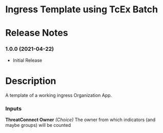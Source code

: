 # Ingress Template using TcEx Batch

# Release Notes

### 1.0.0 (2021-04-22)

* Initial Release


# Description

A template of a working ingress Organization App.

### Inputs

  **ThreatConnect Owner** *(Choice)*
  The owner from which indicators (and maybe groups) will be counted
